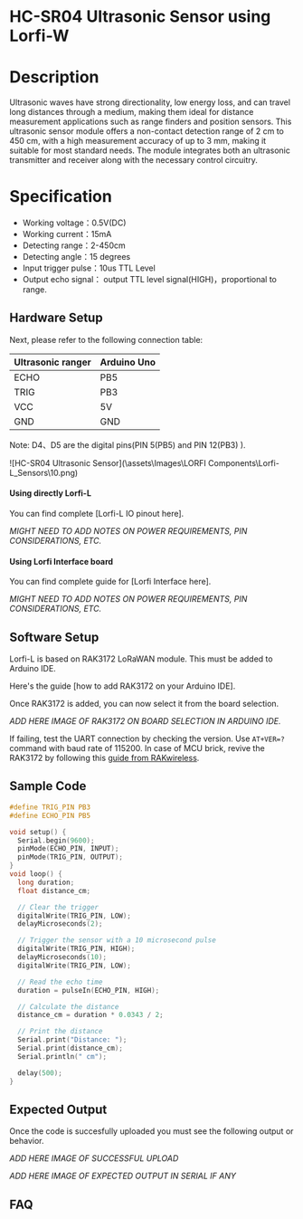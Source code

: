 # HC-SR04 Ultrasonic Sensor using Lorfi-W

# Description

Ultrasonic waves have strong directionality, low energy loss, and can travel long distances through a medium, making them ideal for distance measurement applications such as range finders and position sensors. This ultrasonic sensor module offers a non-contact detection range of 2 cm to 450 cm, with a high measurement accuracy of up to 3 mm, making it suitable for most standard needs. The module integrates both an ultrasonic transmitter and receiver along with the necessary control circuitry.


# Specification

- Working voltage：0.5V(DC)
- Working current：15mA
- Detecting range：2-450cm
- Detecting angle：15 degrees
- Input trigger pulse：10us TTL Level
- Output echo signal： output TTL level signal(HIGH)，proportional to range.

## Hardware Setup

Next, please refer to the following connection table:

| Ultrasonic ranger | Arduino Uno |
|-------------------|-------------|
| ECHO              | PB5          |
| TRIG              | PB3          |
| VCC               | 5V          |
| GND               | GND         |

Note: D4、D5 are the digital pins(PIN 5(PB5) and PIN 12(PB3) ).

![HC-SR04 Ultrasonic Sensor](\assets\Images\LORFI Components\Lorfi-L_Sensors\10.png)

#### Using directly Lorfi-L

You can find complete [Lorfi-L IO pinout here].

*MIGHT NEED TO ADD NOTES ON POWER REQUIREMENTS, PIN CONSIDERATIONS, ETC.*

#### Using Lorfi Interface board

You can find complete guide for [Lorfi Interface here].

*MIGHT NEED TO ADD NOTES ON POWER REQUIREMENTS, PIN CONSIDERATIONS, ETC.*

## Software Setup

Lorfi-L is based on RAK3172 LoRaWAN module. This must be added to Arduino IDE.

Here's the guide [how to add RAK3172 on your Arduino IDE].

Once RAK3172 is added, you can now select it from the board selection.

*ADD HERE IMAGE OF RAK3172 ON BOARD SELECTION IN ARDUINO IDE.*

If failing, test the UART connection by checking the version. Use `AT+VER=?` command with baud rate of 115200. In case of MCU brick, revive the RAK3172 by following this [guide from RAKwireless](https://learn.rakwireless.com/hc/en-us/articles/26687606549911-How-To-Guide-STM32CubeProgrammer-for-RAK-Modules).

## **Sample Code**
```c
#define TRIG_PIN PB3
#define ECHO_PIN PB5

void setup() {
  Serial.begin(9600);
  pinMode(ECHO_PIN, INPUT);
  pinMode(TRIG_PIN, OUTPUT);
}
void loop() {
  long duration;
  float distance_cm;

  // Clear the trigger
  digitalWrite(TRIG_PIN, LOW);
  delayMicroseconds(2);

  // Trigger the sensor with a 10 microsecond pulse
  digitalWrite(TRIG_PIN, HIGH);
  delayMicroseconds(10);
  digitalWrite(TRIG_PIN, LOW);

  // Read the echo time
  duration = pulseIn(ECHO_PIN, HIGH);

  // Calculate the distance
  distance_cm = duration * 0.0343 / 2;

  // Print the distance
  Serial.print("Distance: ");
  Serial.print(distance_cm);
  Serial.println(" cm");

  delay(500);
}
```

## Expected Output

Once the code is succesfully uploaded you must see the following output or behavior.

*ADD HERE IMAGE OF SUCCESSFUL UPLOAD*

*ADD HERE IMAGE OF EXPECTED OUTPUT IN SERIAL IF ANY*

## FAQ